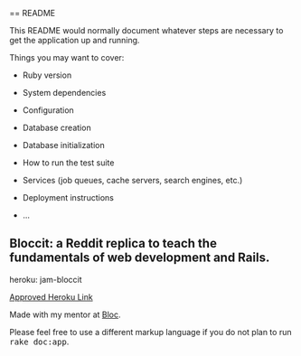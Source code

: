 == README

This README would normally document whatever steps are necessary to get the
application up and running.

Things you may want to cover:

* Ruby version

* System dependencies

* Configuration

* Database creation

* Database initialization

* How to run the test suite

* Services (job queues, cache servers, search engines, etc.)

* Deployment instructions

* ...

## Bloccit: a Reddit replica to teach the fundamentals of web development and Rails.

heroku:  jam-bloccit

<a href=“https://git.heroku.com/jam-bloccit.git”>Approved Heroku Link</a>

Made with my mentor at [Bloc](http://bloc.io).

Please feel free to use a different markup language if you do not plan to run
<tt>rake doc:app</tt>.
